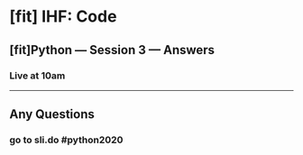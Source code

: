 # [fit] IHF: Code
## [fit]Python — Session 3 — Answers
### Live at 10am

---

## Any Questions

### go to sli.do #python2020
